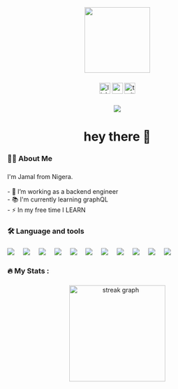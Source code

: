 <div align="center">
  <img height="150" src="https://media.giphy.com/media/M9gbBd9nbDrOTu1Mqx/giphy.gif"  />
</div>

###

<div align="center">
  <img src="https://img.shields.io/static/v1?message=LinkedIn&logo=linkedin&label=&color=0077B5&logoColor=white&labelColor=&style=for-the-badge" height="25" alt="linkedin logo"  />
  <img src="https://img.shields.io/static/v1?message=Youtube&logo=youtube&label=&color=FF0000&logoColor=white&labelColor=&style=for-the-badge" height="25" alt="youtube logo"  />
  <img src="https://img.shields.io/static/v1?message=Twitter&logo=twitter&label=&color=1DA1F2&logoColor=white&labelColor=&style=for-the-badge" height="25" alt="twitter logo"  />
</div>

###

<div align="center">
  <img src="https://visitor-badge.laobi.icu/badge?page_id=maurodesouza.maurodesouza&"  />
</div>

###

<h1 align="center">hey there 👋</h1>

###

<h3 align="left">👩‍💻  About Me</h3>

###

<p align="left">I'm Jamal from Nigera.<br><br>- 🔭 I’m working as a backend engineer<br>- 📚 I'm currently learning graphQL<br>- ⚡ In my free time I LEARN</p>

###

<h3 align="left">🛠 Language and tools</h3>

###

<div align="left">
  <img src="https://cdn.jsdelivr.net/gh/devicons/devicon@latest/icons/python/python-original.svg" />     
  <img width="12" />
  <img src="https://cdn.jsdelivr.net/gh/devicons/devicon@latest/icons/javascript/javascript-original.svg" />
  <img width="12" />
  <img src="https://cdn.jsdelivr.net/gh/devicons/devicon@latest/icons/nodejs/nodejs-original.svg" />
  <img width="12" />
  <img src="https://cdn.jsdelivr.net/gh/devicons/devicon@latest/icons/express/express-original.svg" />
  <img width="12" />
  <img src="https://cdn.jsdelivr.net/gh/devicons/devicon@latest/icons/mongodb/mongodb-original.svg" />
  <img width="12" />
  <img src="https://cdn.jsdelivr.net/gh/devicons/devicon@latest/icons/postgresql/postgresql-original.svg" />
  <img width="12" />
  <img src="https://cdn.jsdelivr.net/gh/devicons/devicon@latest/icons/djangorest/djangorest-original.svg" />
  <img width="12" />
  <img src="https://cdn.jsdelivr.net/gh/devicons/devicon@latest/icons/amazonwebservices/amazonwebservices-original-wordmark.svg" />
  <img width="12" />
  <img src="https://cdn.jsdelivr.net/gh/devicons/devicon@latest/icons/docker/docker-original.svg" />
  <img width="12" />
  <img src="https://cdn.jsdelivr.net/gh/devicons/devicon@latest/icons/kubernetes/kubernetes-original.svg" />
  <img width="12" />
  <img src="https://cdn.jsdelivr.net/gh/devicons/devicon@latest/icons/graphql/graphql-plain.svg" />
</div>

###

<h3 align="left">🔥   My Stats :</h3>

###

<div align="center">
  <img src="https://streak-stats.demolab.com?user=maurodesouza&locale=en&mode=daily&theme=dark&hide_border=false&border_radius=5&order=3" height="220" alt="streak graph"  />
</div>

###
